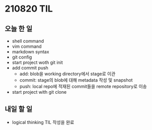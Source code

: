 # 210820 TIL


## 오늘 한 일

- shell command
- vim command
- markdown syntax
- git config
- start project woth git init
- add commit push
    - add: blob을 working directory에서 stage로 이관
    - commit: stage의 blob에 대해 metadata 작성 및 snapshot
    - push: local repo에 적재된 commit들을 remote repository로 이송
- start project with git clone



## 내일 할 일

- logical thinking TIL 작성을 완료
